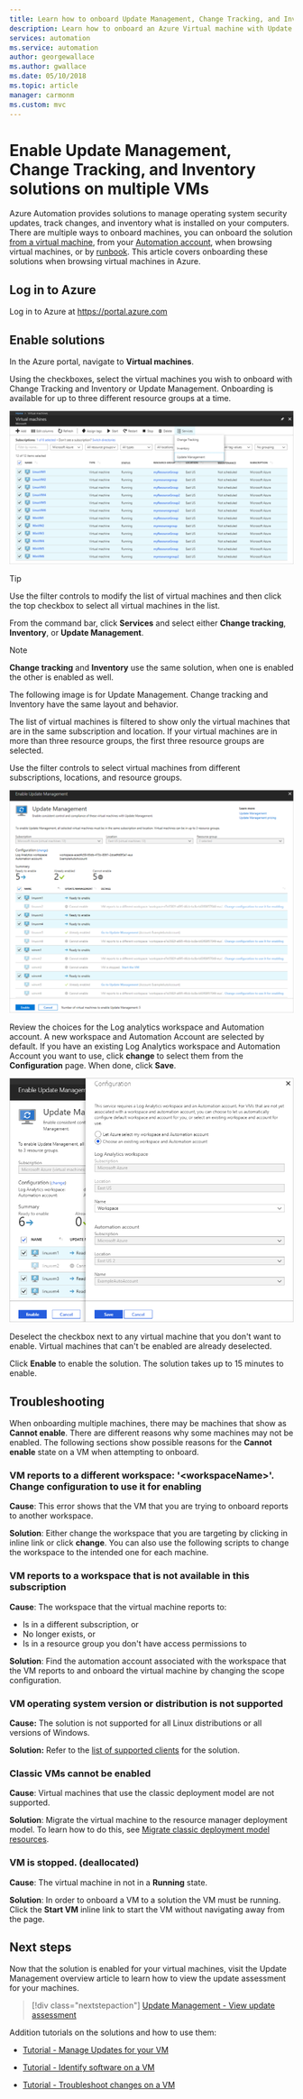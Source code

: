 ```yaml
---
title: Learn how to onboard Update Management, Change Tracking, and Inventory solutions for multiple VMs in Azure Automation
description: Learn how to onboard an Azure Virtual machine with Update Management, Change Tracking, and Inventory solutions that are part of Azure Automation
services: automation
ms.service: automation
author: georgewallace
ms.author: gwallace
ms.date: 05/10/2018
ms.topic: article
manager: carmonm
ms.custom: mvc
---
```

# Enable Update Management, Change Tracking, and Inventory solutions on multiple VMs

Azure Automation provides solutions to manage operating system security updates, track changes, and inventory what is installed on your computers. There are multiple ways to onboard machines, you can onboard the solution [from a virtual machine](automation-onboard-solutions-from-vm.md), from your [Automation account](automation-onboard-solutions-from-automation-account.md), when browsing virtual machines, or by [runbook](automation-onboard-solutions.md). This article covers onboarding these solutions when browsing virtual machines in Azure.

## Log in to Azure

Log in to Azure at https://portal.azure.com

## Enable solutions

In the Azure portal, navigate to **Virtual machines**.

Using the checkboxes, select the virtual machines you wish to onboard with Change Tracking and Inventory or Update Management. Onboarding is available for up to three different resource groups at a time.

![List of VMs](media/automation-onboard-solutions-from-browse/vmlist.png)
> [!TIP]
> Use the filter controls to modify the list of virtual machines and then click the top checkbox to select all virtual machines in the list.

From the command bar, click **Services** and select either **Change tracking**, **Inventory**, or **Update Management**.

> [!NOTE]
> **Change tracking** and **Inventory** use the same solution, when one is enabled the other is enabled as well.

The following image is for Update Management. Change tracking and Inventory have the same layout and behavior.

The list of virtual machines is filtered to show only the virtual machines that are in the same subscription and location. If your virtual machines are in more than three resource groups, the first three resource groups are selected.

Use the filter controls to select virtual machines from different subscriptions, locations, and resource groups.

![Onboard Update management solution](media/automation-onboard-solutions-from-browse/onboardsolutions.png)

Review the choices for the Log analytics workspace and Automation account. A new workspace and Automation Account are selected by default. If you have an existing Log Analytics workspace and Automation Account you want to use, click **change** to select them from the **Configuration** page. When done, click **Save**.

![Select workspace and account](media/automation-onboard-solutions-from-browse/selectworkspaceandaccount.png)

Deselect the checkbox next to any virtual machine that you don't want to enable. Virtual machines that can't be enabled are already deselected.

Click **Enable** to enable the solution. The solution takes up to 15 minutes to enable.

## Troubleshooting

When onboarding multiple machines, there may be machines that show as **Cannot enable**. There are different reasons why some machines may not be enabled. The following sections show possible reasons for the **Cannot enable** state on a VM when attempting to onboard.

### VM reports to a different workspace: '\<workspaceName\>'.  Change configuration to use it for enabling

**Cause**: This error shows that the VM that you are trying to onboard reports to another workspace.

**Solution**: Either change the workspace that you are targeting by clicking in inline link or click **change**. You can also use the following scripts to change the workspace to the intended one for each machine.

### VM reports to a workspace that is not available in this subscription

**Cause**: The workspace that the virtual machine reports to:

* Is in a different subscription, or
* No longer exists, or
* Is in a resource group you don't have access permissions to

**Solution**: Find the automation account associated with the workspace that the VM reports to and onboard the virtual machine by changing the scope configuration.

### VM operating system version or distribution is not supported

**Cause:** The solution is not supported for all Linux distributions or all versions of Windows.

**Solution:** Refer to the [list of supported clients](automation-update-management.md#clients) for the solution.

### Classic VMs cannot be enabled

**Cause**: Virtual machines that use the classic deployment model are not supported.

**Solution**: Migrate the virtual machine to the resource manager deployment model. To learn how to do this, see [Migrate classic deployment model resources](../virtual-machines/windows/migration-classic-resource-manager-overview.md).

### VM is stopped. (deallocated)

**Cause**: The virtual machine in not in a **Running** state.

**Solution**: In order to onboard a VM to a solution the VM must be running. Click the **Start VM** inline link to start the VM without navigating away from the page.

## Next steps

Now that the solution is enabled for your virtual machines, visit the Update Management overview article to learn how to view the update assessment for your machines.

> [!div class="nextstepaction"]
> [Update Management - View update assessment](./automation-update-management.md#viewing-update-assessments)

Addition tutorials on the solutions and how to use them:

* [Tutorial - Manage Updates for your VM](automation-tutorial-update-management.md)

* [Tutorial - Identify software on a VM](automation-tutorial-installed-software.md)

* [Tutorial - Troubleshoot changes on a VM](automation-tutorial-troubleshoot-changes.md)